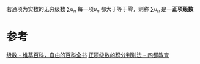 
若通项为实数的无穷级数 ${\displaystyle \sum u_{n}}$ 每一项${\displaystyle u_{n}}$ 都大于等于零，则称 ${\displaystyle \sum u_{n}}$ 是一**正项级数**



# 参考
[级数 - 维基百科，自由的百科全书](https://zh.wikipedia.org/wiki/%E7%BA%A7%E6%95%B0#%E6%AD%A3%E9%A1%B9%E7%BA%A7%E6%95%B0)
[正项级数的积分判别法 – 四都教育](https://www.sudoedu.com/%e9%ab%98%e7%ad%89%e6%95%b0%e5%ad%a6%ef%bc%88%e4%b8%8b%ef%bc%89%e8%a7%86%e9%a2%91%e8%af%be%e7%a8%8b/%e6%97%a0%e7%a9%b7%e7%ba%a7%e6%95%b0/%e6%ad%a3%e9%a1%b9%e7%ba%a7%e6%95%b0%e7%9a%84%e7%a7%af%e5%88%86%e5%88%a4%e5%88%ab%e6%b3%95/)

